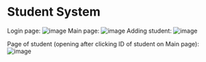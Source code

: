 # Student System
Login page:
![image](https://github.com/Aleksandeeer/studentSystem/assets/90092786/4d81c469-9363-4a79-b5c8-90b865d984c7)
Main page:
![image](https://github.com/Aleksandeeer/studentSystem/assets/90092786/2d8cf3a0-d5ab-47bd-a7f0-f39951d31c13)
Adding student:
![image](https://github.com/Aleksandeeer/studentSystem/assets/90092786/15e5b22f-6ea7-49f3-9344-83eb69230b3b)

Page of student (opening after clicking ID of student on Main page):
![image](https://github.com/Aleksandeeer/studentSystem/assets/90092786/c9aa9010-32a0-424b-8d7b-464f9a19a2e0)
